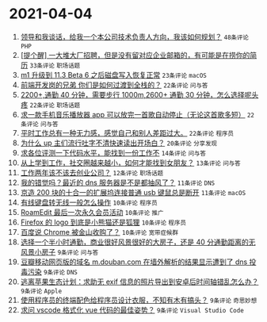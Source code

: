 # 2021-04-04

1. [领导和我谈话，给我一个本公司技术负责人方向，我该如何规划？](https://www.v2ex.com/t/767885) `48条评论` `PHP`
1. [[提个醒] 一大堆大厂招聘，但是没有留对应企业邮箱的，有可能是在捞你的简历](https://www.v2ex.com/t/767879) `33条评论` `职场话题`
1. [m1 升级到 11.3 Beta 6 之后磁盘写入恢复正常](https://www.v2ex.com/t/767897) `23条评论` `macOS`
1. [前端开发岗的兄弟 你们是如何过渡到全栈的？](https://www.v2ex.com/t/767877) `22条评论` `问与答`
1. [2200+,通勤 40 分钟，需要步行 1000m,2600+ 通勤 30 分钟，怎么选择呢头疼](https://www.v2ex.com/t/767890) `22条评论` `职场话题`
1. [求一款手机音乐播放器 app 可以放完一首歌自动停止（无论这首歌多短）](https://www.v2ex.com/t/767921) `22条评论` `问与答`
1. [平时工作总有一种无力感，感觉自己和别人差距过大。](https://www.v2ex.com/t/767938) `22条评论` `程序员`
1. [为什么 up 主们流行吐字不清快速读出开场白？](https://www.v2ex.com/t/767902) `20条评论` `分享发现`
1. [求各位评测一下代码水平，能找到一份工作不](https://www.v2ex.com/t/767953) `14条评论` `问与答`
1. [从上学到工作，社交圈越来越小，如何才能找到女朋友？](https://www.v2ex.com/t/767934) `13条评论` `问与答`
1. [工作两年该不该去创业公司？](https://www.v2ex.com/t/767915) `12条评论` `职场话题`
1. [我的错觉吗？最近的 dns 服务器是不是都抽风了？](https://www.v2ex.com/t/767930) `11条评论` `DNS`
1. [京造 200 块的十合一的扩展坞连接普通 usb 键鼠总是断开](https://www.v2ex.com/t/767920) `11条评论` `macOS`
1. [有线键盘转无线一般怎么操作](https://www.v2ex.com/t/767914) `10条评论` `程序员`
1. [RoamEdit 最后一次永久会员活动](https://www.v2ex.com/t/767894) `10条评论` `推广`
1. [Firefox 的 logo 到底是小熊猫还是狐狸](https://www.v2ex.com/t/767875) `10条评论` `程序员`
1. [百度说 Chrome 被金山收购了？](https://www.v2ex.com/t/767871) `10条评论` `宽带症候群`
1. [选择一个半小时通勤，商业很好风景很好的大房子，还是 40 分通勤距离的无风景小房子](https://www.v2ex.com/t/767955) `9条评论` `问与答`
1. [豆瓣移动网页版的域名 m.douban.com 在墙外解析的结果显示遭到了 dns 投毒污染](https://www.v2ex.com/t/767917) `9条评论` `DNS`
1. [逃离苹果生态计划：求助无 exif 信息的照片导出到安卓后时间轴错乱怎么办？](https://www.v2ex.com/t/767910) `9条评论` `Apple`
1. [使用程序员的终端配色给程序员设计衣服，不知有木有搞头？](https://www.v2ex.com/t/767878) `9条评论` `奇思妙想`
1. [求问 vscode 格式化 vue 代码的最佳姿势？](https://www.v2ex.com/t/767876) `9条评论` `Visual Studio Code`
